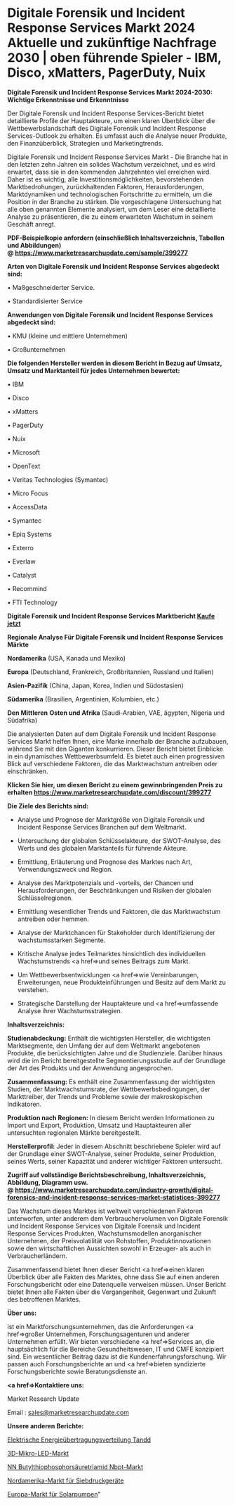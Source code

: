 # Digitale Forensik und Incident Response Services Markt 2024 Aktuelle und zukünftige Nachfrage 2030 | oben führende Spieler - IBM, Disco, xMatters, PagerDuty, Nuix

<strong>Digitale Forensik und Incident Response Services Markt 2024-2030: Wichtige Erkenntnisse und Erkenntnisse</strong>

Der Digitale Forensik und Incident Response Services-Bericht bietet detaillierte Profile der Hauptakteure, um einen klaren Überblick über die Wettbewerbslandschaft des Digitale Forensik und Incident Response Services-Outlook zu erhalten. Es umfasst auch die Analyse neuer Produkte, den Finanzüberblick, Strategien und Marketingtrends.

Digitale Forensik und Incident Response Services Markt - Die Branche hat in den letzten zehn Jahren ein solides Wachstum verzeichnet, und es wird erwartet, dass sie in den kommenden Jahrzehnten viel erreichen wird. Daher ist es wichtig, alle Investitionsmöglichkeiten, bevorstehenden Marktbedrohungen, zurückhaltenden Faktoren, Herausforderungen, Marktdynamiken und technologischen Fortschritte zu ermitteln, um die Position in der Branche zu stärken. Die vorgeschlagene Untersuchung hat alle oben genannten Elemente analysiert, um dem Leser eine detaillierte Analyse zu präsentieren, die zu einem erwarteten Wachstum in seinem Geschäft anregt.

<strong><b>PDF-Beispielkopie anfordern (einschließlich Inhaltsverzeichnis, Tabellen und Abbildungen) @ </b></strong><strong><a href=https://www.marketresearchupdate.com/sample/399277><strong>https://www.marketresearchupdate.com/sample/399277</u></a></strong></strong>

<strong>Arten von Digitale Forensik und Incident Response Services abgedeckt sind:</strong>

• Maßgeschneiderter Service.

• Standardisierter Service

<strong>Anwendungen von Digitale Forensik und Incident Response Services abgedeckt sind:</strong>

• KMU (kleine und mittlere Unternehmen)

• Großunternehmen

<strong>Die folgenden Hersteller werden in diesem Bericht in Bezug auf Umsatz, Umsatz und Marktanteil für jedes Unternehmen bewertet:</strong>

• IBM

• Disco

• xMatters

• PagerDuty

• Nuix

• Microsoft

• OpenText

• Veritas Technologies (Symantec)

• Micro Focus

• AccessData

• Symantec

• Epiq Systems

• Exterro

• Everlaw

• Catalyst

• Recommind

• FTI Technology

<strong>Digitale Forensik und Incident Response Services Marktbericht <a href=https://www.marketresearchupdate.com/buynow/399277>Kaufe jetzt</a></strong>

<strong>Regionale Analyse Für Digitale Forensik und Incident Response Services Märkte</strong>

<strong>Nordamerika</strong> (USA, Kanada und Mexiko)

<strong>Europa</strong> (Deutschland, Frankreich, Großbritannien, Russland und Italien)

<strong>Asien-Pazifik</strong> (China, Japan, Korea, Indien und Südostasien)

<strong>Südamerika</strong> (Brasilien, Argentinien, Kolumbien, etc.)

<strong>Den Mittleren</strong> <strong>Osten und Afrika</strong> (Saudi-Arabien, VAE, ägypten, Nigeria und Südafrika)

Die analysierten Daten auf dem Digitale Forensik und Incident Response Services Markt helfen Ihnen, eine Marke innerhalb der Branche aufzubauen, während Sie mit den Giganten konkurrieren. Dieser Bericht bietet Einblicke in ein dynamisches Wettbewerbsumfeld. Es bietet auch einen progressiven Blick auf verschiedene Faktoren, die das Marktwachstum antreiben oder einschränken.

<strong>Klicken Sie hier, um diesen Bericht zu einem gewinnbringenden Preis zu erhalten
</strong><strong><a href=https://www.marketresearchupdate.com/discount/399277>https://www.marketresearchupdate.com/discount/399277</b></u></strong></a>

<strong>Die Ziele des Berichts sind:</strong>

- Analyse und Prognose der Marktgröße von Digitale Forensik und Incident Response Services Branchen auf dem Weltmarkt.

- Untersuchung der globalen Schlüsselakteure, der SWOT-Analyse, des Werts und des globalen Marktanteils für führende Akteure.

- Ermittlung, Erläuterung und Prognose des Marktes nach Art, Verwendungszweck und Region.

- Analyse des Marktpotenzials und -vorteils, der Chancen und Herausforderungen, der Beschränkungen und Risiken der globalen Schlüsselregionen.

- Ermittlung wesentlicher Trends und Faktoren, die das Marktwachstum antreiben oder hemmen.

- Analyse der Marktchancen für Stakeholder durch Identifizierung der wachstumsstarken Segmente.

- Kritische Analyse jedes Teilmarktes hinsichtlich des individuellen Wachstumstrends <a href=>und</a> seines Beitrags zum Markt.

- Um Wettbewerbsentwicklungen <a href=>wie</a> Vereinbarungen, Erweiterungen, neue Produkteinführungen und Besitz auf dem Markt zu verstehen.

- Strategische Darstellung der Hauptakteure und <a href=>umfas</a>sende Analyse ihrer Wachstumsstrategien.

<strong>Inhaltsverzeichnis:</strong>

<strong>Studienabdeckung:</strong> Enthält die wichtigsten Hersteller, die wichtigsten Marktsegmente, den Umfang der auf dem Weltmarkt angebotenen Produkte, die berücksichtigten Jahre und die Studienziele. Darüber hinaus wird die im Bericht bereitgestellte Segmentierungsstudie auf der Grundlage der Art des Produkts und der Anwendung angesprochen.

<strong>Zusammenfassung:</strong> Es enthält eine Zusammenfassung der wichtigsten Studien, der Marktwachstumsrate, der Wettbewerbsbedingungen, der Markttreiber, der Trends und Probleme sowie der makroskopischen Indikatoren.

<strong>Produktion nach Regionen:</strong> In diesem Bericht werden Informationen zu Import und Export, Produktion, Umsatz und Hauptakteuren aller untersuchten regionalen Märkte bereitgestellt.

<strong>Herstellerprofil:</strong> Jeder in diesem Abschnitt beschriebene Spieler wird auf der Grundlage einer SWOT-Analyse, seiner Produkte, seiner Produktion, seines Werts, seiner Kapazität und anderer wichtiger Faktoren untersucht.

<strong><b>Zugriff auf vollständige Berichtsbeschreibung, Inhaltsverzeichnis, Abbildung, Diagramm usw. @ </b></strong><strong><a href=https://www.marketresearchupdate.com/industry-growth/digital-forensics-and-incident-response-services-market-statistices-399277>https://www.marketresearchupdate.com/industry-growth/digital-forensics-and-incident-response-services-market-statistices-399277</a></strong>

Das Wachstum dieses Marktes ist weltweit verschiedenen Faktoren unterworfen, unter anderem dem Verbrauchervolumen von Digitale Forensik und Incident Response Services von Digitale Forensik und Incident Response Services Produkten, Wachstumsmodellen anorganischer Unternehmen, der Preisvolatilität von Rohstoffen, Produktinnovationen sowie den wirtschaftlichen Aussichten sowohl in Erzeuger- als auch in Verbraucherländern.

Zusammenfassend bietet Ihnen dieser Bericht <a href=>einen</a> klaren Überblick über alle Fakten des Marktes, ohne dass Sie auf einen anderen Forschungsbericht oder eine Datenquelle verweisen müssen. Unser Bericht bietet Ihnen alle Fakten über die Vergangenheit, Gegenwart und Zukunft des betroffenen Marktes.

<strong>Über uns:</strong>

 ist ein Marktforschungsunternehmen, das die Anforderungen <a href=>großer</a> Unternehmen, Forschungsagenturen und anderer Unternehmen erfüllt. Wir bieten verschiedene <a href=>Services</a> an, die hauptsächlich für die Bereiche Gesundheitswesen, IT und CMFE konzipiert sind. Ein wesentlicher Beitrag dazu ist die Kundenerfahrungsforschung. Wir passen auch Forschungsberichte an und <a href=>bieten</a> syndizierte Forschungsberichte sowie Beratungsdienste an.

<strong><a href=>Kontaktiere uns:</a></strong>

Market Research Update

Email : sales@marketresearchupdate.com

<strong>Unsere anderen Berichte:</strong>

<a href=https://www.linkedin.com/pulse/electric-power-transmission-distribution-tandd>Elektrische Energieübertragungsverteilung Tandd</a>

<a href=https://www.linkedin.com/pulse/3d-micro-led-market-research-report-reveals>3D-Mikro-LED-Markt</a>

<a href=https://www.linkedin.com/pulse/n-n-butyl-thiophosphoric-triamide-nbpt-market-size-share>NN Butylthiophosphorsäuretriamid Nbpt-Markt</a>

<a href=https://www.linkedin.com/pulse/north-america-screen-printing-equipment-market>Nordamerika-Markt für Siebdruckgeräte</a>

<a href=https://www.linkedin.com/pulse/europe-solar-pump-market-2023-continues-rapid-growth-study>Europa-Markt für Solarpumpen</a>"

